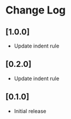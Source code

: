 # Change Log

## [1.0.0]

* Update indent rule

## [0.2.0]

* Update indent rule

## [0.1.0]

* Initial release